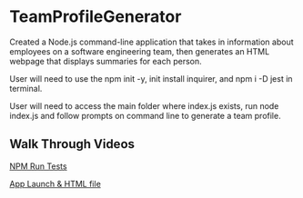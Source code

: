 # TeamProfileGenerator

Created a Node.js command-line application that takes in information about employees on a software engineering team, then generates an HTML webpage that displays summaries for each person.

User will need to use the npm init -y, init install inquirer, and npm i -D jest in terminal.

User will need to access the main folder where index.js exists, run node index.js and follow prompts on command line to generate a team profile.

## Walk Through Videos
[NPM Run Tests](https://youtu.be/5M9841-Ie9U)

[App Launch & HTML file](https://youtu.be/5M9841-Ie9U)